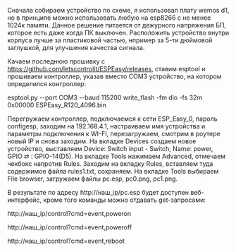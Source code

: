 Сначала собираем устройство по схеме, я использовал плату wemos d1, но в принципе можно использовать любую на esp8266 с не менее 1024к памяти. Данное решение питается от дежурного напряжения БП, которое есть даже когда ПК выключен. Расположить устройство внутри корпуса лучше за пластиковой частью, нпример за 5-ти дюймовой заглушкой, для улучшения качества сигнала.

Качаем последнюю прошивку с https://github.com/letscontrolit/ESPEasy/releases, ставим esptool и прошиваем контроллер, указав вместо COM3 устройство, на котором определился контроллер:

esptool.py --port COM3 --baud 115200 write_flash -fm dio -fs 32m 0x00000 ESPEasy_R120_4096.bin 

Перегружаем контроллер, подключаемся к сети ESP_Easy_0, пароль configesp, заходим на 192.168.4.1, настраиваем имя устройства и параметры подключения к WI-FI, перезагружаем, смотрим в роутере новый IP и снова заходим. На вкладке Devices создаем новое устройство, выставляем Device:	Switch input - Switch, Name: power, GPIO ⇄ : GPIO-14(D5). На вкладке Tools нажимаем Advanced, отмечаем чекбокс напротив Rules. Заходим на вкладку Rules, вставляем туда содержимое файла rules1.txt, сохраняем. На вкладке Tools выбираем File browser, загружаем файлы pc.esp, pc0.png, pc1.png. 

В результате по адресу http://наш_ip/pc.esp будет доступен веб-интерфейс, кроме того команды можно отдавать get-запросами:

http://наш_ip/control?cmd=event,poweron

http://наш_ip/control?cmd=event,poweroff

http://наш_ip/control?cmd=event,reboot
